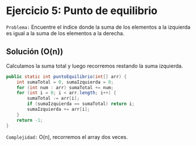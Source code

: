 # **Ejercicio 5: Punto de equilibrio**

`Problema:` Encuentre el índice donde la suma de los elementos a la izquierda es igual a la suma de los elementos a la derecha.

## **Solución (O(n))**

Calculamos la suma total y luego recorremos restando la suma izquierda.

```java
public static int puntoEquilibrio(int[] arr) {
    int sumaTotal = 0, sumaIzquierda = 0;
    for (int num : arr) sumaTotal += num;
    for (int i = 0; i < arr.length; i++) {
        sumaTotal -= arr[i];
        if (sumaIzquierda == sumaTotal) return i;
        sumaIzquierda += arr[i];
    }
    return -1;
}
```

`Complejidad:` O(n), recorremos el array dos veces.
